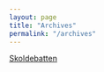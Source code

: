 ```yaml
---
layout: page
title: "Archives"
permalink: "/archives"
---
```

[Skoldebatten](/archives/skoldebatten)